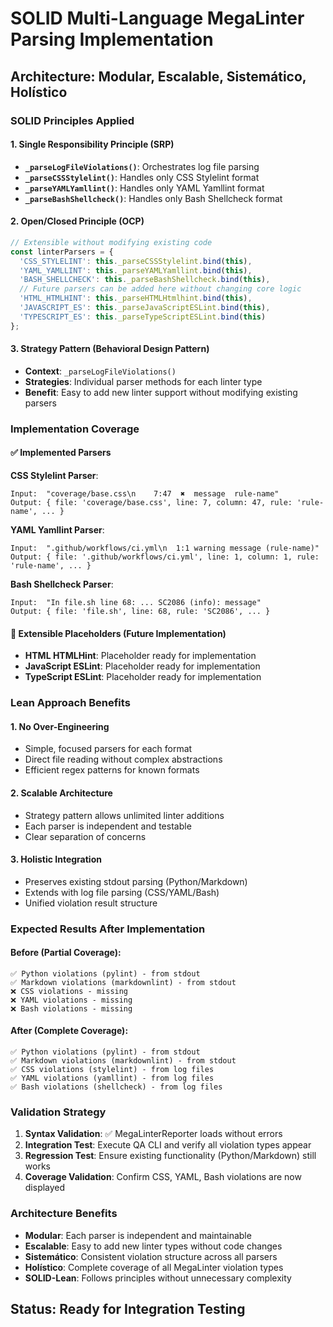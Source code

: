 # SOLID Multi-Language MegaLinter Parsing Implementation

## Architecture: Modular, Escalable, Sistemático, Holístico

### SOLID Principles Applied

#### 1. Single Responsibility Principle (SRP)
- **`_parseLogFileViolations()`**: Orchestrates log file parsing
- **`_parseCSSStylelint()`**: Handles only CSS Stylelint format
- **`_parseYAMLYamllint()`**: Handles only YAML Yamllint format  
- **`_parseBashShellcheck()`**: Handles only Bash Shellcheck format

#### 2. Open/Closed Principle (OCP)
```javascript
// Extensible without modifying existing code
const linterParsers = {
  'CSS_STYLELINT': this._parseCSSStylelint.bind(this),
  'YAML_YAMLLINT': this._parseYAMLYamllint.bind(this), 
  'BASH_SHELLCHECK': this._parseBashShellcheck.bind(this),
  // Future parsers can be added here without changing core logic
  'HTML_HTMLHINT': this._parseHTMLHtmlhint.bind(this),
  'JAVASCRIPT_ES': this._parseJavaScriptESLint.bind(this),
  'TYPESCRIPT_ES': this._parseTypeScriptESLint.bind(this)
};
```

#### 3. Strategy Pattern (Behavioral Design Pattern)
- **Context**: `_parseLogFileViolations()` 
- **Strategies**: Individual parser methods for each linter type
- **Benefit**: Easy to add new linter support without modifying existing parsers

### Implementation Coverage

#### ✅ Implemented Parsers
**CSS Stylelint Parser**:
```
Input:  "coverage/base.css\n    7:47  ✖  message  rule-name"
Output: { file: 'coverage/base.css', line: 7, column: 47, rule: 'rule-name', ... }
```

**YAML Yamllint Parser**:
```  
Input:  ".github/workflows/ci.yml\n  1:1 warning message (rule-name)"
Output: { file: '.github/workflows/ci.yml', line: 1, column: 1, rule: 'rule-name', ... }
```

**Bash Shellcheck Parser**:
```
Input:  "In file.sh line 68: ... SC2086 (info): message"
Output: { file: 'file.sh', line: 68, rule: 'SC2086', ... }
```

#### 🔄 Extensible Placeholders (Future Implementation)
- **HTML HTMLHint**: Placeholder ready for implementation
- **JavaScript ESLint**: Placeholder ready for implementation  
- **TypeScript ESLint**: Placeholder ready for implementation

### Lean Approach Benefits

#### 1. **No Over-Engineering**
- Simple, focused parsers for each format
- Direct file reading without complex abstractions
- Efficient regex patterns for known formats

#### 2. **Scalable Architecture**
- Strategy pattern allows unlimited linter additions
- Each parser is independent and testable
- Clear separation of concerns

#### 3. **Holistic Integration**
- Preserves existing stdout parsing (Python/Markdown)
- Extends with log file parsing (CSS/YAML/Bash)
- Unified violation result structure

### Expected Results After Implementation

#### Before (Partial Coverage):
```
✅ Python violations (pylint) - from stdout
✅ Markdown violations (markdownlint) - from stdout  
❌ CSS violations - missing
❌ YAML violations - missing
❌ Bash violations - missing
```

#### After (Complete Coverage):
```
✅ Python violations (pylint) - from stdout
✅ Markdown violations (markdownlint) - from stdout
✅ CSS violations (stylelint) - from log files  
✅ YAML violations (yamllint) - from log files
✅ Bash violations (shellcheck) - from log files
```

### Validation Strategy

1. **Syntax Validation**: ✅ MegaLinterReporter loads without errors
2. **Integration Test**: Execute QA CLI and verify all violation types appear
3. **Regression Test**: Ensure existing functionality (Python/Markdown) still works
4. **Coverage Validation**: Confirm CSS, YAML, Bash violations are now displayed

### Architecture Benefits

- **Modular**: Each parser is independent and maintainable
- **Escalable**: Easy to add new linter types without code changes
- **Sistemático**: Consistent violation structure across all parsers
- **Holístico**: Complete coverage of all MegaLinter violation types
- **SOLID-Lean**: Follows principles without unnecessary complexity

## Status: Ready for Integration Testing